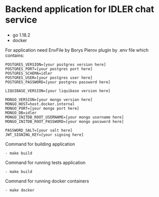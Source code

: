 # Backend application for IDLER chat service

###
- go 1.18.2
- docker

For application need EnvFile by Borys Pierov plugin by .env file which contains:
```dotenv
POSTGRES_VERSION=[your postgres version here]
POSTGRES_PORT=[your postgres port here]
POSTGRES_SCHEMA=idler
POSTGRES_USER=[your postgres user here]
POSTGRES_PASSWORD=[your postgres password here]

LIQUIBASE_VERSION=[your liquibase version here]

MONGO_VERSION=[your mongo version here]
MONGO_HOST=host.docker.internal
MONGO_PORT=[your mongo port here]
MONGO_DB=idler
MONGO_INITDB_ROOT_USERNAME=[your mongo username here]
MONGO_INITDB_ROOT_PASSWORD=[your mongo password here]

PASSWORD_SALT=[your salt here]
JWT_SIGNING_KEY=[your signing here]
```

Command for building application
```dotenv
- make build
```
Command for running tests application
```dotenv
- make build
```

Command for running docker containers
```dotenv
- make docker
```